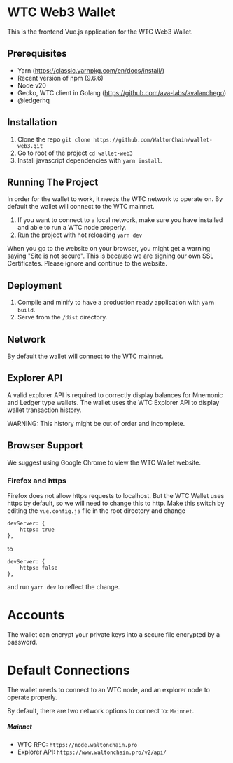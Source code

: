 # WTC Web3 Wallet

This is the frontend Vue.js application for the WTC Web3 Wallet.

## Prerequisites

-   Yarn (https://classic.yarnpkg.com/en/docs/install/)
-   Recent version of npm (9.6.6)
-   Node v20
-   Gecko, WTC client in Golang (https://github.com/ava-labs/avalanchego)
-   @ledgerhq

## Installation

1. Clone the repo `git clone https://github.com/WaltonChain/wallet-web3.git`
2. Go to root of the project `cd wallet-web3`
3. Install javascript dependencies with `yarn install`.

## Running The Project

In order for the wallet to work, it needs the WTC network to operate on. By default the wallet will connect to the WTC mainnet.

1. If you want to connect to a local network, make sure you have installed and able to run a WTC node properly.
2. Run the project with hot reloading `yarn dev`

When you go to the website on your browser, you might get a warning saying
"Site is not secure". This is because we are signing our own SSL Certificates. Please ignore and continue to the website.

## Deployment

1.  Compile and minify to have a production ready application with `yarn build`.
2.  Serve from the `/dist` directory.

## Network

By default the wallet will connect to the WTC mainnet. 

## Explorer API

A valid explorer API is required to correctly display balances for Mnemonic and Ledger type wallets.
The wallet uses the WTC Explorer API to display wallet transaction history.

WARNING: This history might be out of order and incomplete.

## Browser Support

We suggest using Google Chrome to view the WTC Wallet website.

### Firefox and https

Firefox does not allow https requests to localhost. But the WTC Wallet uses https by default, so we will need to change this to http. Make this switch by editing the `vue.config.js` file in the root directory and change

```
devServer: {
    https: true
},
```

to

```
devServer: {
    https: false
},
```

and run `yarn dev` to reflect the change.

# Accounts

The wallet can encrypt your private keys into a secure file encrypted by a password.

# Default Connections

The wallet needs to connect to an WTC node, and an explorer node to operate properly.

By default, there are two network options to connect to: `Mainnet`.

##### Mainnet

-   WTC RPC: `https://node.waltonchain.pro`
-   Explorer API: `https://www.waltonchain.pro/v2/api/`